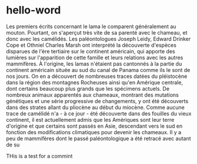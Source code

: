 # hello-word

Les premiers écrits concernant le lama le comparent généralement au mouton. Pourtant, on s'aperçut très vite de sa parenté avec le chameau, et donc avec les camélidés.
Les paléontologues Joseph Leidy, Edward Drinker Cope et Othniel Charles Marsh ont interprété la découverte d'espèces disparues de l'ère tertiaire sur le continent américain, qui apporte des lumières sur l'apparition de cette famille et leurs relations avec les autres mammifères. À l'origine, les lamas n'étaient pas cantonnés à la partie du continent américain située au sud du canal de Panama comme ils le sont de nos jours. On en a découvert de nombreuses traces datées du pléistocène dans la région des montagnes Rocheuses ainsi qu'en Amérique centrale, dont certains beaucoup plus grands que les spécimens actuels. De nombreux animaux apparentés aux chameaux, montrant des mutations génétiques et une série progressive de changements, y ont été découverts dans des strates allant du pliocène au début du miocène. Comme aucune trace de camélidé n'a - à ce jour - été découverte dans des fouilles du vieux continent, il est actuellement admis que les Amériques sont leur terre d'origine et que certains sont passés en Asie, descendant vers le sud en fonction des modifications climatiques pour devenir les chameaux. Il y a peu de mammifères dont le passé paléontologique a été retracé avec autant de su

THis is a test for a commint
